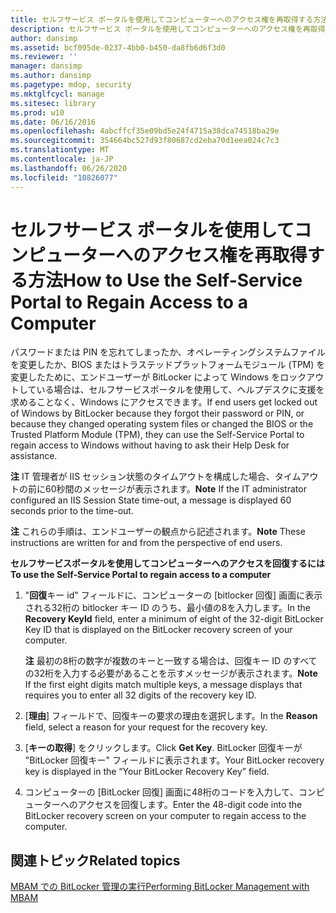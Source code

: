 ```yaml
---
title: セルフサービス ポータルを使用してコンピューターへのアクセス権を再取得する方法
description: セルフサービス ポータルを使用してコンピューターへのアクセス権を再取得する方法
author: dansimp
ms.assetid: bcf095de-0237-4bb0-b450-da8fb6d6f3d0
ms.reviewer: ''
manager: dansimp
ms.author: dansimp
ms.pagetype: mdop, security
ms.mktglfcycl: manage
ms.sitesec: library
ms.prod: w10
ms.date: 06/16/2016
ms.openlocfilehash: 4abcffcf35e09bd5e24f4715a38dca74518ba29e
ms.sourcegitcommit: 354664bc527d93f80687cd2eba70d1eea024c7c3
ms.translationtype: MT
ms.contentlocale: ja-JP
ms.lasthandoff: 06/26/2020
ms.locfileid: "10826077"
---
```

# <span data-ttu-id="c7f81-103">セルフサービス ポータルを使用してコンピューターへのアクセス権を再取得する方法</span><span class="sxs-lookup"><span data-stu-id="c7f81-103">How to Use the Self-Service Portal to Regain Access to a Computer</span></span>


<span data-ttu-id="c7f81-104">パスワードまたは PIN を忘れてしまったか、オペレーティングシステムファイルを変更したか、BIOS またはトラステッドプラットフォームモジュール (TPM) を変更したために、エンドユーザーが BitLocker によって Windows をロックアウトしている場合は、セルフサービスポータルを使用して、ヘルプデスクに支援を求めることなく、Windows にアクセスできます。</span><span class="sxs-lookup"><span data-stu-id="c7f81-104">If end users get locked out of Windows by BitLocker because they forgot their password or PIN, or because they changed operating system files or changed the BIOS or the Trusted Platform Module (TPM), they can use the Self-Service Portal to regain access to Windows without having to ask their Help Desk for assistance.</span></span>

<span data-ttu-id="c7f81-105">**注** IT 管理者が IIS セッション状態のタイムアウトを構成した場合、タイムアウトの前に60秒間のメッセージが表示されます。</span><span class="sxs-lookup"><span data-stu-id="c7f81-105">**Note** If the IT administrator configured an IIS Session State time-out, a message is displayed 60 seconds prior to the time-out.</span></span>

 

<span data-ttu-id="c7f81-106">**注** これらの手順は、エンドユーザーの観点から記述されます。</span><span class="sxs-lookup"><span data-stu-id="c7f81-106">**Note** These instructions are written for and from the perspective of end users.</span></span>

 

**<span data-ttu-id="c7f81-107">セルフサービスポータルを使用してコンピューターへのアクセスを回復するには</span><span class="sxs-lookup"><span data-stu-id="c7f81-107">To use the Self-Service Portal to regain access to a computer</span></span>**

1.  <span data-ttu-id="c7f81-108">"**回復**キー id" フィールドに、コンピューターの [bitlocker 回復] 画面に表示される32桁の bitlocker キー ID のうち、最小値の8を入力します。</span><span class="sxs-lookup"><span data-stu-id="c7f81-108">In the **Recovery KeyId** field, enter a minimum of eight of the 32-digit BitLocker Key ID that is displayed on the BitLocker recovery screen of your computer.</span></span>

    <span data-ttu-id="c7f81-109">**注** 最初の8桁の数字が複数のキーと一致する場合は、回復キー ID のすべての32桁を入力する必要があることを示すメッセージが表示されます。</span><span class="sxs-lookup"><span data-stu-id="c7f81-109">**Note** If the first eight digits match multiple keys, a message displays that requires you to enter all 32 digits of the recovery key ID.</span></span>

     

2.  <span data-ttu-id="c7f81-110">[**理由**] フィールドで、回復キーの要求の理由を選択します。</span><span class="sxs-lookup"><span data-stu-id="c7f81-110">In the **Reason** field, select a reason for your request for the recovery key.</span></span>

3.  <span data-ttu-id="c7f81-111">[**キーの取得**] をクリックします。</span><span class="sxs-lookup"><span data-stu-id="c7f81-111">Click **Get Key**.</span></span> <span data-ttu-id="c7f81-112">BitLocker 回復キーが "BitLocker 回復キー" フィールドに表示されます。</span><span class="sxs-lookup"><span data-stu-id="c7f81-112">Your BitLocker recovery key is displayed in the “Your BitLocker Recovery Key” field.</span></span>

4.  <span data-ttu-id="c7f81-113">コンピューターの [BitLocker 回復] 画面に48桁のコードを入力して、コンピューターへのアクセスを回復します。</span><span class="sxs-lookup"><span data-stu-id="c7f81-113">Enter the 48-digit code into the BitLocker recovery screen on your computer to regain access to the computer.</span></span>

## <span data-ttu-id="c7f81-114">関連トピック</span><span class="sxs-lookup"><span data-stu-id="c7f81-114">Related topics</span></span>


[<span data-ttu-id="c7f81-115">MBAM での BitLocker 管理の実行</span><span class="sxs-lookup"><span data-stu-id="c7f81-115">Performing BitLocker Management with MBAM</span></span>](performing-bitlocker-management-with-mbam-mbam-2.md)

 

 





